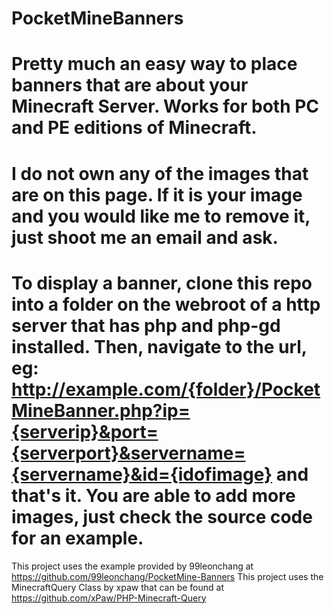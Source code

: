 PocketMineBanners
=================
Pretty much an easy way to place banners that are about your Minecraft Server. Works for both PC and PE editions of Minecraft. 
=================
I do not own any of the images that are on this page.
If it is your image and you would like me to remove it, just shoot me an email and ask.
=================
To display a banner, clone this repo into a folder on the webroot of a http server that has php and php-gd installed. Then, navigate to the url, eg: 
http://example.com/{folder}/PocketMineBanner.php?ip={serverip}&port={serverport}&servername={servername}&id={idofimage} and that's it. You are able to add more images, just check the source code for an example. 
=================
This project uses the example provided by 99leonchang at https://github.com/99leonchang/PocketMine-Banners
This project uses the MinecraftQuery Class by xpaw that can be found at https://github.com/xPaw/PHP-Minecraft-Query

